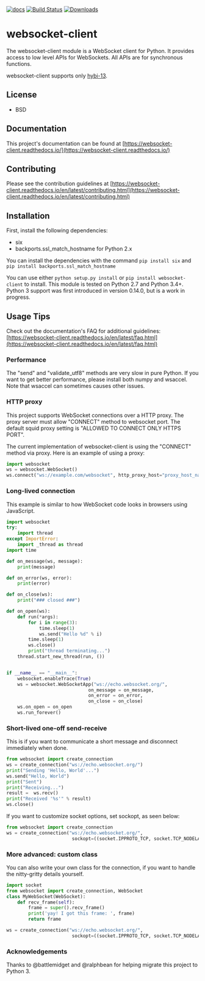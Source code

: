 [![docs](https://readthedocs.org/projects/websocket-client/badge/?style=flat)](https://websocket-client.readthedocs.io/)
[![Build Status](https://travis-ci.com/websocket-client/websocket-client.svg?branch=master)](https://travis-ci.com/websocket-client/websocket-client)
[![Downloads](https://pepy.tech/badge/websocket-client)](https://pepy.tech/project/websocket-client)

# websocket-client

The websocket-client module is a WebSocket client for Python. It provides access
to low level APIs for WebSockets. All APIs are for synchronous functions.

websocket-client supports only [hybi-13](https://tools.ietf.org/html/draft-ietf-hybi-thewebsocketprotocol-13).

## License

- BSD

## Documentation

This project's documentation can be found at
[https://websocket-client.readthedocs.io/](https://websocket-client.readthedocs.io/)

## Contributing

Please see the contribution guidelines at
[https://websocket-client.readthedocs.io/en/latest/contributing.html](https://websocket-client.readthedocs.io/en/latest/contributing.html)

## Installation

First, install the following dependencies:
- six
- backports.ssl\_match\_hostname for Python 2.x

You can install the dependencies with the command `pip install six` and
`pip install backports.ssl_match_hostname`

You can use either `python setup.py install` or `pip install websocket-client`
to install. This module is tested on Python 2.7 and Python 3.4+. Python 3
support was first introduced in version 0.14.0, but is a work in progress.


## Usage Tips

Check out the documentation's FAQ for additional guidelines:
[https://websocket-client.readthedocs.io/en/latest/faq.html](https://websocket-client.readthedocs.io/en/latest/faq.html)

### Performance

The "send" and "validate_utf8" methods are very slow in pure Python.
If you want to get better performance, please install both numpy and wsaccel.
Note that wsaccel can sometimes causes other issues.

### HTTP proxy

This project supports WebSocket connections over a HTTP proxy. The proxy server
must allow "CONNECT" method to websocket port. The default squid proxy setting
is "ALLOWED TO CONNECT ONLY HTTPS PORT".

The current implementation of websocket-client is using the "CONNECT" method via
proxy. Here is an example of using a proxy:

```python
import websocket
ws = websocket.WebSocket()
ws.connect("ws://example.com/websocket", http_proxy_host="proxy_host_name", http_proxy_port=3128)
```

### Long-lived connection

This example is similar to how WebSocket code looks in browsers using
JavaScript.

```python
import websocket
try:
    import thread
except ImportError:
    import _thread as thread
import time

def on_message(ws, message):
    print(message)

def on_error(ws, error):
    print(error)

def on_close(ws):
    print("### closed ###")

def on_open(ws):
    def run(*args):
        for i in range(3):
            time.sleep(1)
            ws.send("Hello %d" % i)
        time.sleep(1)
        ws.close()
        print("thread terminating...")
    thread.start_new_thread(run, ())


if __name__ == "__main__":
    websocket.enableTrace(True)
    ws = websocket.WebSocketApp("ws://echo.websocket.org/",
                              on_message = on_message,
                              on_error = on_error,
                              on_close = on_close)
    ws.on_open = on_open
    ws.run_forever()
```

### Short-lived one-off send-receive

This is if you want to communicate a short message and disconnect
immediately when done.

```python
from websocket import create_connection
ws = create_connection("ws://echo.websocket.org/")
print("Sending 'Hello, World'...")
ws.send("Hello, World")
print("Sent")
print("Receiving...")
result =  ws.recv()
print("Received '%s'" % result)
ws.close()
```

If you want to customize socket options, set sockopt, as seen below:

```python
from websocket import create_connection
ws = create_connection("ws://echo.websocket.org/",
                        sockopt=((socket.IPPROTO_TCP, socket.TCP_NODELAY),))
```

### More advanced: custom class

You can also write your own class for the connection, if you want to handle the nitty-gritty details yourself.

```python
import socket
from websocket import create_connection, WebSocket
class MyWebSocket(WebSocket):
    def recv_frame(self):
        frame = super().recv_frame()
        print('yay! I got this frame: ', frame)
        return frame

ws = create_connection("ws://echo.websocket.org/",
                        sockopt=((socket.IPPROTO_TCP, socket.TCP_NODELAY, 1),), class_=MyWebSocket)
```

### Acknowledgements

Thanks to @battlemidget and @ralphbean for helping migrate this project to
Python 3.
